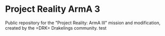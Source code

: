 # Project Reality ArmA 3
Public repository for the "Project Reality: ArmA III" mission and modification, created by the =DRK= Drakelings community.
test
